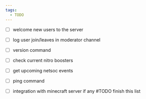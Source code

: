 ```yaml
---
tags:
  - TODO
---
```

- [ ] welcome new users to the server
- [ ] log user join/leaves in moderator channel
- [ ] version command
- [ ] check current nitro boosters
- [ ] get upcoming netsoc events
- [ ] ping command
- [ ] integration with minecraft server if any
#TODO finish this list

